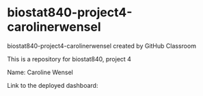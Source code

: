 # biostat840-project4-carolinerwensel
biostat840-project4-carolinerwensel created by GitHub Classroom

This is a repository for biostat840, project 4

Name: Caroline Wensel 

Link to the deployed dashboard: 

